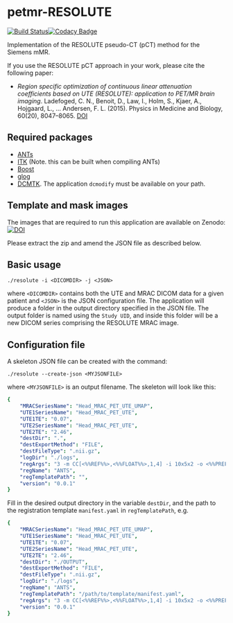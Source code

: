 # petmr-RESOLUTE

[![Build Status](https://travis-ci.org/UCL/petmr-RESOLUTE.svg?branch=master)](https://travis-ci.org/UCL/petmr-RESOLUTE)[![Codacy Badge](https://api.codacy.com/project/badge/Grade/bc66119aefae4628a914e01a2a6f83fa)](https://www.codacy.com/app/bathomas/petmr-RESOLUTE?utm_source=github.com&amp;utm_medium=referral&amp;utm_content=UCL/petmr-RESOLUTE&amp;utm_campaign=Badge_Grade)

Implementation of the RESOLUTE pseudo-CT (pCT) method for the Siemens mMR.

If you use the RESOLUTE pCT approach in your work, please cite the following paper:
- <i>Region specific optimization of continuous linear attenuation coefficients based  on UTE (RESOLUTE): application to PET/MR brain imaging</i>. Ladefoged, C. N., Benoit, D., Law, I., Holm, S., Kjaer, A., Hojgaard, L., … Andersen, F. L. (2015). Physics in Medicine and Biology, 60(20), 8047–8065. [DOI](https://doi.org/10.1088/0031-9155/60/20/8047)

## Required packages
- [ANTs](https://github.com/ANTsX/ANTs)
- [ITK](https://itk.org/) (Note. this can be built when compiling ANTs)
- [Boost](http://www.boost.org/)
- [glog](https://github.com/google/glog)
- [DCMTK](http://dicom.offis.de/). The application `dcmodify` must be available on your path.

## Template and mask images
The images that are required to run this application are available on Zenodo:
[![DOI](https://zenodo.org/badge/DOI/10.5281/zenodo.1214155.svg)](https://doi.org/10.5281/zenodo.1214155)

Please extract the zip and amend the JSON file as described below.

## Basic usage
```shell
./resolute -i <DICOMDIR> -j <JSON>
```
where ```<DICOMDIR>``` contains both the UTE and MRAC DICOM data for a given patient and ```<JSON>``` is the JSON configuration file. The application will produce a folder in the output directory specified in the JSON file. The output folder is named using the ```Study UID```, and inside this folder will be a new DICOM series comprising the RESOLUTE MRAC image.

## Configuration file

A skeleton JSON file can be created with the command:
```
./resolute --create-json <MYJSONFILE>
```
where ```<MYJSONFILE>``` is an output filename.
The skeleton will look like this:
```yaml
{
    "MRACSeriesName": "Head_MRAC_PET_UTE_UMAP",
    "UTE1SeriesName": "Head_MRAC_PET_UTE",
    "UTE1TE": "0.07",
    "UTE2SeriesName": "Head_MRAC_PET_UTE",
    "UTE2TE": "2.46",
    "destDir": ".",
    "destExportMethod": "FILE",
    "destFileType": ".nii.gz",
    "logDir": "./logs",
    "regArgs": "3 -m CC[<%%REF%%>,<%%FLOAT%%>,1,4] -i 10x5x2 -o <%%PREFIX%%> -t SyN[0.5] -r Gauss[3,0] -G",
    "regName": "ANTS",
    "regTemplatePath": "",
    "version": "0.0.1"
}
```
Fill in the desired output directory in the variable `destDir`, and the path to the registration template `manifest.yaml` in `regTemplatePath`, e.g.
```yaml
{
    "MRACSeriesName": "Head_MRAC_PET_UTE_UMAP",
    "UTE1SeriesName": "Head_MRAC_PET_UTE",
    "UTE1TE": "0.07",
    "UTE2SeriesName": "Head_MRAC_PET_UTE",
    "UTE2TE": "2.46",
    "destDir": "./OUTPUT",
    "destExportMethod": "FILE",
    "destFileType": ".nii.gz",
    "logDir": "./logs",
    "regName": "ANTS",
    "regTemplatePath": "/path/to/template/manifest.yaml",
    "regArgs": "3 -m CC[<%%REF%%>,<%%FLOAT%%>,1,4] -i 10x5x2 -o <%%PREFIX%%> -t SyN[0.5] -r Gauss[3,0] -G",
    "version": "0.0.1"
}

```
